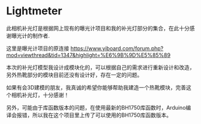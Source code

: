 # Lightmeter

此相机补光灯是根据网上现有的曝光计项目和我的补光灯部分的集合，在此十分感谢曝光计的制作者.

这里是曝光计项目的原连接 <https://www.yiboard.com/forum.php?mod=viewthread&tid=1347&highlight=%E6%9B%9D%E5%85%89> 

本次的补光灯模型我设计成模块化的，可以根据自己的需求进行重新设计和改造，另外热靴部分的模块目前还没有设计好，存在一定的问题。

如果有会3D建模的朋友，我真诚的希望你能够帮助我建造一个热靴模块，完善这个相机补光灯，十分感谢！

另外，可能由于库函数版本的问题，在使用最新的BH1750库函数时，Arduino编译会报错，所以我在这个项目里上传了可以使用的BH1750库函数版本。